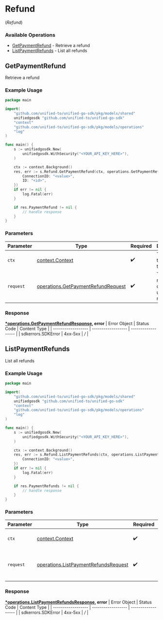 # Refund
(*Refund*)

### Available Operations

* [GetPaymentRefund](#getpaymentrefund) - Retrieve a refund
* [ListPaymentRefunds](#listpaymentrefunds) - List all refunds

## GetPaymentRefund

Retrieve a refund

### Example Usage

```go
package main

import(
	"github.com/unified-to/unified-go-sdk/pkg/models/shared"
	unifiedgosdk "github.com/unified-to/unified-go-sdk"
	"context"
	"github.com/unified-to/unified-go-sdk/pkg/models/operations"
	"log"
)

func main() {
    s := unifiedgosdk.New(
        unifiedgosdk.WithSecurity("<YOUR_API_KEY_HERE>"),
    )

    ctx := context.Background()
    res, err := s.Refund.GetPaymentRefund(ctx, operations.GetPaymentRefundRequest{
        ConnectionID: "<value>",
        ID: "<id>",
    })
    if err != nil {
        log.Fatal(err)
    }

    if res.PaymentRefund != nil {
        // handle response
    }
}
```

### Parameters

| Parameter                                                                                    | Type                                                                                         | Required                                                                                     | Description                                                                                  |
| -------------------------------------------------------------------------------------------- | -------------------------------------------------------------------------------------------- | -------------------------------------------------------------------------------------------- | -------------------------------------------------------------------------------------------- |
| `ctx`                                                                                        | [context.Context](https://pkg.go.dev/context#Context)                                        | :heavy_check_mark:                                                                           | The context to use for the request.                                                          |
| `request`                                                                                    | [operations.GetPaymentRefundRequest](../../pkg/models/operations/getpaymentrefundrequest.md) | :heavy_check_mark:                                                                           | The request object to use for the request.                                                   |


### Response

**[*operations.GetPaymentRefundResponse](../../pkg/models/operations/getpaymentrefundresponse.md), error**
| Error Object       | Status Code        | Content Type       |
| ------------------ | ------------------ | ------------------ |
| sdkerrors.SDKError | 4xx-5xx            | */*                |

## ListPaymentRefunds

List all refunds

### Example Usage

```go
package main

import(
	"github.com/unified-to/unified-go-sdk/pkg/models/shared"
	unifiedgosdk "github.com/unified-to/unified-go-sdk"
	"context"
	"github.com/unified-to/unified-go-sdk/pkg/models/operations"
	"log"
)

func main() {
    s := unifiedgosdk.New(
        unifiedgosdk.WithSecurity("<YOUR_API_KEY_HERE>"),
    )

    ctx := context.Background()
    res, err := s.Refund.ListPaymentRefunds(ctx, operations.ListPaymentRefundsRequest{
        ConnectionID: "<value>",
    })
    if err != nil {
        log.Fatal(err)
    }

    if res.PaymentRefunds != nil {
        // handle response
    }
}
```

### Parameters

| Parameter                                                                                        | Type                                                                                             | Required                                                                                         | Description                                                                                      |
| ------------------------------------------------------------------------------------------------ | ------------------------------------------------------------------------------------------------ | ------------------------------------------------------------------------------------------------ | ------------------------------------------------------------------------------------------------ |
| `ctx`                                                                                            | [context.Context](https://pkg.go.dev/context#Context)                                            | :heavy_check_mark:                                                                               | The context to use for the request.                                                              |
| `request`                                                                                        | [operations.ListPaymentRefundsRequest](../../pkg/models/operations/listpaymentrefundsrequest.md) | :heavy_check_mark:                                                                               | The request object to use for the request.                                                       |


### Response

**[*operations.ListPaymentRefundsResponse](../../pkg/models/operations/listpaymentrefundsresponse.md), error**
| Error Object       | Status Code        | Content Type       |
| ------------------ | ------------------ | ------------------ |
| sdkerrors.SDKError | 4xx-5xx            | */*                |

